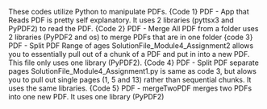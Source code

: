 These codes utilize Python to manipulate PDFs. 
  {Code 1} PDF - App that Reads PDF is pretty self explanatory. It uses 2 libraries (pyttsx3 and PyPDF2) to read the PDF.
  {Code 2} PDF - Merge All PDF from a folder uses 2 libraries (PyPDF2 and os) to merge PDFs that are in one folder
  {code 3} PDF - Split PDF Range of ages SolutionFile_Module4_Assignment2 allows you to essentially pull out of a chunk of a PDF and put in into a new PDF. This file only uses one library (PyPDF2).
  {Code 4} PDF - Split PDF separate pages SolutionFile_Module4_Assignment1.py is same as code 3, but alows you to pull out single pages (1, 5 and 13) rather than sequential chunks. It uses the same libraries.
  {Code 5} PDF - mergeTwoPDF merges two PDFs into one new PDF. It uses one library (PyPDF2)
